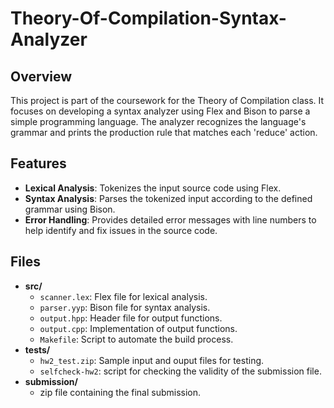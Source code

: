 <!DOCTYPE html>
<html lang="en">
<head>
    <meta charset="UTF-8">
    <meta name="viewport" content="width=device-width, initial-scale=1.0">
    <title>Theory-Of-Compilation-Syntax-Analyzer</title>
</head>
<body>

<h1>Theory-Of-Compilation-Syntax-Analyzer</h1>

<h2>Overview</h2>
<p>This project is part of the coursework for the Theory of Compilation class. It focuses on developing a syntax analyzer using Flex and Bison to parse a simple programming language. The analyzer recognizes the language's grammar and prints the production rule that matches each 'reduce' action.</p>

<h2>Features</h2>
<ul>
    <li><strong>Lexical Analysis</strong>: Tokenizes the input source code using Flex.</li>
    <li><strong>Syntax Analysis</strong>: Parses the tokenized input according to the defined grammar using Bison.</li>
    <li><strong>Error Handling</strong>: Provides detailed error messages with line numbers to help identify and fix issues in the source code.</li>
</ul>

<h2>Files</h2>
<ul>
    <li><strong>src/</strong>
        <ul>
            <li><code>scanner.lex</code>: Flex file for lexical analysis.</li>
            <li><code>parser.yyp</code>: Bison file for syntax analysis.</li>
            <li><code>output.hpp</code>: Header file for output functions.</li>
            <li><code>output.cpp</code>: Implementation of output functions.</li>
            <li><code>Makefile</code>: Script to automate the build process.</li>
        </ul>
    </li>
    <li><strong>tests/</strong>
        <ul>
            <li><code>hw2_test.zip</code>: Sample input and ouput files for testing.</li>
            <li><code>selfcheck-hw2</code>: script for checking the validity of the submission file</code>.</li>
        </ul>
    </li>
  <li><strong>submission/</strong>
        <ul>
            <li>zip file containing the final submission.</li>
        </ul>
    </li>
</ul>
